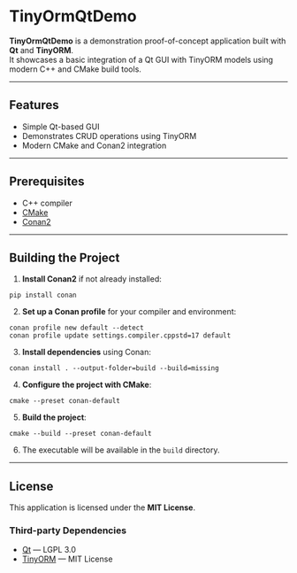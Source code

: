 # TinyOrmQtDemo

**TinyOrmQtDemo** is a demonstration proof-of-concept application built with **Qt** and **TinyORM**.  
It showcases a basic integration of a Qt GUI with TinyORM models using modern C++ and CMake build tools.

---

## Features

- Simple Qt-based GUI  
- Demonstrates CRUD operations using TinyORM  
- Modern CMake and Conan2 integration  

---

## Prerequisites

- C++ compiler
- [CMake](https://cmake.org/)
- [Conan2](https://conan.io/)

---

## Building the Project

1. **Install Conan2** if not already installed:

```
pip install conan
```

2. **Set up a Conan profile** for your compiler and environment:

```
conan profile new default --detect
conan profile update settings.compiler.cppstd=17 default
```

3. **Install dependencies** using Conan:

```
conan install . --output-folder=build --build=missing
```

4. **Configure the project with CMake**:

```
cmake --preset conan-default
```

5. **Build the project**:

```
cmake --build --preset conan-default
```

6. The executable will be available in the `build` directory.

---

## License

This application is licensed under the **MIT License**.

### Third-party Dependencies

- [Qt](https://www.qt.io/) — LGPL 3.0  
- [TinyORM](https://github.com/fnc12/tinyorm) — MIT License
